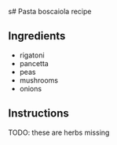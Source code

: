 s# Pasta boscaiola recipe


## Ingredients

- rigatoni
- pancetta
- peas
- mushrooms
- onions


## Instructions

TODO: these are herbs missing
